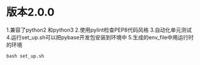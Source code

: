 # 版本2.0.0
1.兼容了python2 和python3 
2.使用pylint检查PEP8代码风格
3.自动化单元测试
4.运行set_up.sh可以把pybase开发包安装到环境中
5.生成的env_file中用运行时的环境



```shell
bash set_up.sh
```
